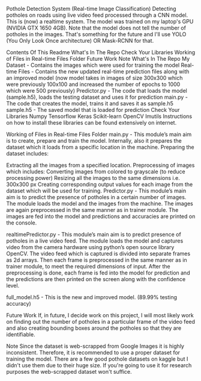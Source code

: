 Pothole Detection System (Real-time Image Classification)
Detecting potholes on roads using live video feed processed through a CNN model. This is (now) a realtime system. The model was trained on my laptop's GPU (NVIDIA GTX 1650 4GB). Note that the model does not tell the number of potholes in the images. That's something for the future and I'll use YOLO (You Only Look Once architecture) OR Mask-RCNN for that.

Contents Of This Readme
What's In The Repo
Check Your Libraries
Working of Files in Real-time Files Folder
Future Work
Note
What's In The Repo
My Dataset - Contains the images which were used for training the model
Real-time Files - Contains the new updated real-time prediction files along with an improved model (now model takes in images of size 300x300 which were previously 100x100 and increased the number of epochs to 1000 which were 500 previously)
Predictor.py - The code that loads the model (sample.h5), loads the testing dataset and uses it for prediction
main.py - The code that creates the model, trains it and saves it as sample.h5
sample.h5 - The saved model that is loaded for prediction
Check Your Libraries
Numpy
Tensorflow
Keras
Scikit-learn
OpenCV
Imutils
Instructions on how to install these libraries can be found extensively on internet.

Working of Files in Real-time Files Folder
main.py - This module’s main aim is to create, prepare and train the model. Internally, also it prepares the dataset which it loads from a specific location in the machine. Preparing the dataset includes:

Extracting all the images from a specified location.
Preprocessing of images which includes:
Converting images from colored to grayscale (to reduce processing power)
Resizing all the images to the same dimensions i.e. 300x300 px
Creating corresponding output values for each image from the dataset which will be used for training.
Predictor.py - This module’s main aim is to predict the presence of potholes in a certain number of images. The module loads the model and the images from the machine. The images are again preprocessed in the same manner as in trainer module. The images are fed into the model and predictions and accuracies are printed on the console.

realtimePredictor.py - This module’s main aim is to predict presence of potholes in a live video feed. The module loads the model and captures video from the camera hardware using python’s open source library OpenCV. The video feed which is captured is divided into separate frames as 2d arrays. Then each frame is preprocessed in the same manner as in trainer module, to meet the required dimensions of input. After the preprocessing is done, each frame is fed into the model for prediction and the predictions are then printed on the screen along with the confidence level.

full_model.h5 - This is the new and improved model. (89.99% testing accuracy)

Future Work
If, in future, I decide work on this project, I will most likely work on finding out the number of potholes in a particular frame of the video feed and also creating bounding boxes around the potholes so that they are identifiable.

Note
Since the dataset is web-scrapped from Google Images it is highly inconsistent. Therefore, it is recommended to use a proper dataset for training the model. There are a few good pothole datasets on kaggle but I didn't use them due to their huge size. If you're going to use it for research purposes the web-scrapped dataset won't suffice.
